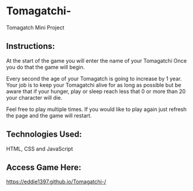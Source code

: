 # Tomagatchi-
Tomagatch Mini Project 




## Instructions:

At the start of the game you will enter the name of your Tomagatchi Once you do that the game will begin. 

Every second the age of your Tomagatch is going to increase by 1 year. Your job is to keep your Tomagatchi alive for as long as 
possible but be aware that if your hunger, play or sleep reach less that 0 or more than 20 your character will die.

Feel free to play multiple times. If you would like to play again just refresh the page and the game will restart.





## Technologies Used:

HTML, CSS and JavaScript


## Access Game Here: 

https://eddie1397.github.io/Tomagatchi-/




